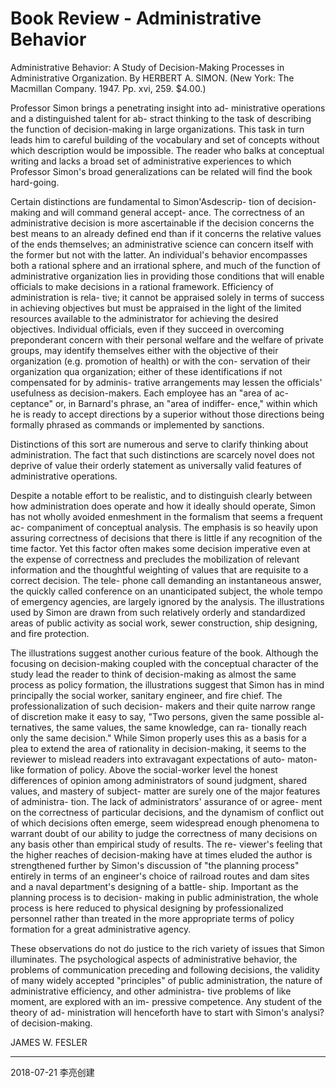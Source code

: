 # Book Review - Administrative Behavior

Administrative Behavior: A Study of Decision-Making Processes in Administrative Organization. By HERBERT A. SIMON. (New York: The Macmillan Company. 1947. Pp. xvi, 259. $4.00.)

Professor Simon brings a penetrating insight into ad- ministrative operations and a distinguished talent for ab- stract thinking to the task of describing the function of decision-making in large organizations. This task in turn leads him to careful building of the vocabulary and set of concepts without which description would be impossible. The reader who balks at conceptual writing and lacks a broad set of administrative experiences to which Professor Simon's broad generalizations can be related will find the book hard-going.

Certain distinctions are fundamental to Simon'Asdescrip- tion of decision-making and will command general accept- ance. The correctness of an administrative decision is more ascertainable if the decision concerns the best means to an already defined end than if it concerns the relative values of the ends themselves; an administrative science can concern itself with the former but not with the latter. An individual's behavior encompasses both a rational sphere and an irrational sphere, and much of the function of administrative organization lies in providing those conditions that will enable officials to make decisions in a rational framework. Efficiency of administration is rela- tive; it cannot be appraised solely in terms of success in achieving objectives but must be appraised in the light of the limited resources available to the administrator for achieving the desired objectives. Individual officials, even if they succeed in overcoming preponderant concern with their personal welfare and the welfare of private groups, may identify themselves either with the objective of their organization (e.g. promotion of health) or with the con- servation of their organization qua organization; either of these identifications if not compensated for by adminis- trative arrangements may lessen the officials' usefulness as decision-makers. Each employee has an "area of ac- ceptance" or, in Barnard's phrase, an "area of indiffer- ence," within which he is ready to accept directions by a superior without those directions being formally phrased as commands or implemented by sanctions.

Distinctions of this sort are numerous and serve to clarify thinking about administration. The fact that such distinctions are scarcely novel does not deprive of value their orderly statement as universally valid features of administrative operations.

Despite a notable effort to be realistic, and to distinguish clearly between how administration does operate and how it ideally should operate, Simon has not wholly avoided enmeshment in the formalism that seems a frequent ac- companiment of conceptual analysis. The emphasis is so heavily upon assuring correctness of decisions that there is little if any recognition of the time factor. Yet this factor often makes some decision imperative even at the expense of correctness and precludes the mobilization of relevant information and the thoughtful weighting of values that are requisite to a correct decision. The tele- phone call demanding an instantaneous answer, the quickly called conference on an unanticipated subject, the whole tempo of emergency agencies, are largely ignored by the analysis. The illustrations used by Simon are drawn from such relatively orderly and standardized areas of public activity as social work, sewer construction, ship designing, and fire protection.

The illustrations suggest another curious feature of the book. Although the focusing on decision-making coupled with the conceptual character of the study lead the reader to think of decision-making as almost the same process as policy formation, the illustrations suggest that Simon has in mind principally the social worker, sanitary engineer, and fire chief. The professionalization of such decision- makers and their quite narrow range of discretion make it easy to say, "Two persons, given the same possible al- ternatives, the same values, the same knowledge, can ra- tionally reach only the same decision." While Simon properly uses this as a basis for a plea to extend the area of rationality in decision-making, it seems to the reviewer to mislead readers into extravagant expectations of auto- maton-like formation of policy. Above the social-worker level the honest differences of opinion among administrators of sound judgment, shared values, and mastery of subject- matter are surely one of the major features of administra- tion. The lack of administrators' assurance of or agree- ment on the correctness of particular decisions, and the dynamism of conflict out of which decisions often emerge, seem widespread enough phenomena to warrant doubt of our ability to judge the correctness of many decisions on any basis other than empirical study of results. The re- viewer's feeling that the higher reaches of decision-making have at times eluded the author is strengthened further by Simon's discussion of "the planning process" entirely in terms of an engineer's choice of railroad routes and dam sites and a naval department's designing of a battle- ship. Important as the planning process is to decision- making in public administration, the whole process is here reduced to physical designing by professionalized personnel rather than treated in the more appropriate terms of policy formation for a great administrative agency.

These observations do not do justice to the rich variety of issues that Simon illuminates. The psychological aspects of administrative behavior, the problems of communication preceding and following decisions, the validity of many widely accepted "principles" of public administration, the nature of administrative efficiency, and other administra- tive problems of like moment, are explored with an im- pressive competence. Any student of the theory of ad- ministration will henceforth have to start with Simon's analysi? of decision-making.

JAMES W. FESLER

----

2018-07-21 李亮创建